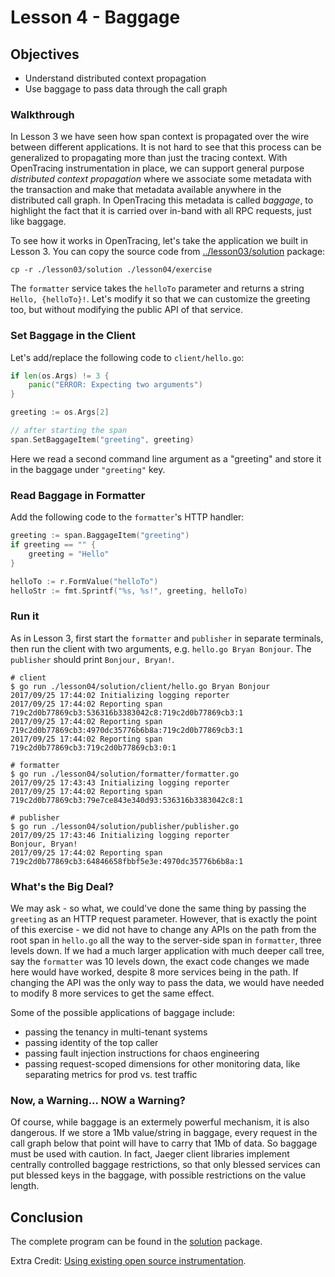 # Lesson 4 - Baggage

## Objectives

* Understand distributed context propagation
* Use baggage to pass data through the call graph

### Walkthrough

In Lesson 3 we have seen how span context is propagated over the wire between different applications.
It is not hard to see that this process can be generalized to propagating more than just the tracing context.
With OpenTracing instrumentation in place, we can support general purpose _distributed context propagation_
where we associate some metadata with the transaction and make that metadata available anywhere in the
distributed call graph. In OpenTracing this metadata is called _baggage_, to highlight the fact that
it is carried over in-band with all RPC requests, just like baggage.

To see how it works in OpenTracing, let's take the application we built in Lesson 3. You can copy the source
code from [../lesson03/solution](../lesson03/solution) package:

```
cp -r ./lesson03/solution ./lesson04/exercise
```

The `formatter` service takes the `helloTo` parameter and returns a string `Hello, {helloTo}!`. Let's modify
it so that we can customize the greeting too, but without modifying the public API of that service.

### Set Baggage in the Client

Let's add/replace the following code to `client/hello.go`:

```go
if len(os.Args) != 3 {
    panic("ERROR: Expecting two arguments")
}

greeting := os.Args[2]

// after starting the span
span.SetBaggageItem("greeting", greeting)
```

Here we read a second command line argument as a "greeting" and store it in the baggage under `"greeting"` key.

### Read Baggage in Formatter

Add the following code to the `formatter`'s HTTP handler:

```go
greeting := span.BaggageItem("greeting")
if greeting == "" {
    greeting = "Hello"
}

helloTo := r.FormValue("helloTo")
helloStr := fmt.Sprintf("%s, %s!", greeting, helloTo)
```

### Run it

As in Lesson 3, first start the `formatter` and `publisher` in separate terminals, then run the client
with two arguments, e.g. `hello.go Bryan Bonjour`. The `publisher` should print `Bonjour, Bryan!`.

```
# client
$ go run ./lesson04/solution/client/hello.go Bryan Bonjour
2017/09/25 17:44:02 Initializing logging reporter
2017/09/25 17:44:02 Reporting span 719c2d0b77869cb3:536316b3383042c8:719c2d0b77869cb3:1
2017/09/25 17:44:02 Reporting span 719c2d0b77869cb3:4970dc35776b6b8a:719c2d0b77869cb3:1
2017/09/25 17:44:02 Reporting span 719c2d0b77869cb3:719c2d0b77869cb3:0:1

# formatter
$ go run ./lesson04/solution/formatter/formatter.go
2017/09/25 17:43:43 Initializing logging reporter
2017/09/25 17:44:02 Reporting span 719c2d0b77869cb3:79e7ce843e340d93:536316b3383042c8:1

# publisher
$ go run ./lesson04/solution/publisher/publisher.go
2017/09/25 17:43:46 Initializing logging reporter
Bonjour, Bryan!
2017/09/25 17:44:02 Reporting span 719c2d0b77869cb3:64846658fbbf5e3e:4970dc35776b6b8a:1
```

### What's the Big Deal?

We may ask - so what, we could've done the same thing by passing the `greeting` as an HTTP request parameter.
However, that is exactly the point of this exercise - we did not have to change any APIs on the path from
the root span in `hello.go` all the way to the server-side span in `formatter`, three levels down.
If we had a much larger application with much deeper call tree, say the `formatter` was 10 levels down,
the exact code changes we made here would have worked, despite 8 more services being in the path.
If changing the API was the only way to pass the data, we would have needed to modify 8 more services
to get the same effect.

Some of the possible applications of baggage include:

  * passing the tenancy in multi-tenant systems
  * passing identity of the top caller
  * passing fault injection instructions for chaos engineering
  * passing request-scoped dimensions for other monitoring data, like separating metrics for prod vs. test traffic


### Now, a Warning... NOW a Warning?

Of course, while baggage is an extermely powerful mechanism, it is also dangerous. If we store a 1Mb value/string
in baggage, every request in the call graph below that point will have to carry that 1Mb of data. So baggage
must be used with caution. In fact, Jaeger client libraries implement centrally controlled baggage restrictions,
so that only blessed services can put blessed keys in the baggage, with possible restrictions on the value length.

## Conclusion

The complete program can be found in the [solution](./solution) package.

Extra Credit: [Using existing open source instrumentation](../extracredit).
